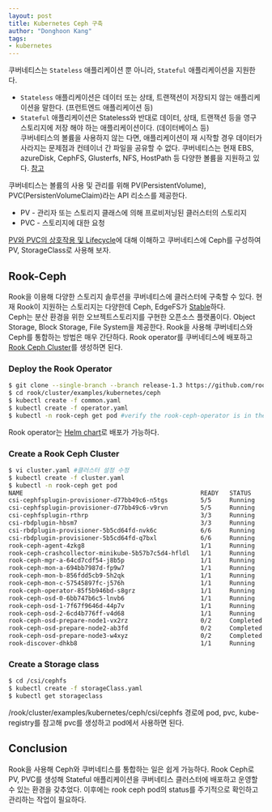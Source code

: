 ```yaml
---
layout: post
title: Kubernetes Ceph 구축
author: "Donghoon Kang"
tags:
- kubernetes
---
```


쿠버네티스는 `Stateless` 애플리케이션 뿐 아니라, `Stateful` 애플리케이션을 지원한다.

- `Stateless` 애플리케이션은 데이터 또는 상태, 트랜잭션이 저장되지 않는 애플리케이션을 말한다. (프런트엔드 애플리케이션 등)
- `Stateful` 애플리케이션은 Stateless와 반대로 데이터, 상태, 트랜잭션 등을 영구 스토리지에 저장 해야 하는 애플리케이션이다. (데이터베이스 등)  
쿠버네티스의 볼륨을 사용하지 않는 다면, 애플리케이션이 재 시작할 경우 데이터가 사라지는 문제점과 컨테이너 간 파일을 공유할 수 없다. 쿠버네티스는 현재 EBS, azureDisk, CephFS, Glusterfs, NFS, HostPath 등 다양한 볼륨을 지원하고 있다. [참고](https://kubernetes.io/docs/concepts/storage/volumes/)  

쿠버네티스는 볼륨의 사용 및 관리를 위해 PV(PersistentVolume), PVC(PersistenVolumeClaim)라는 API 리소스를 제공한다.

- PV - 관리자 또는 스토리지 클래스에 의해 프로비저닝된 클러스터의 스토리지
- PVC - 스토리지에 대한 요청

[PV와 PVC의 상호작용 및 Lifecycle](https://kubernetes.io/docs/concepts/storage/persistent-volumes/)에 대해 이해하고 쿠버네티스에 Ceph를 구성하여 PV, StorageClass로 사용해 보자.

## Rook-Ceph

Rook을 이용해 다양한 스토리지 솔루션을 쿠버네티스에 클러스터에 구축할 수 있다. 현재 Rook이 지원하는 스토리지는 다양한데 Ceph, EdgeFS가 [Stable](https://github.com/rook/rook)하다.  
Ceph는 분산 환경을 위한 오브젝트스토리지를 구현한 오픈소스 플랫폼이다. Object Storage, Block Storage, File System을 제공한다.
Rook을 사용해 쿠버네티스와 Ceph를 통합하는 방법은 매우 간단하다. Rook operator를 쿠버네티스에 배포하고 [Rook Ceph Cluster]((https://rook.io/docs/rook/v1.3/ceph-quickstart.html))를 생성하면 된다.

### Deploy the Rook Operator

```bash
$ git clone --single-branch --branch release-1.3 https://github.com/rook/rook.git
$ cd rook/cluster/examples/kubernetes/ceph
$ kubectl create -f common.yaml
$ kubectl create -f operator.yaml
$ kubectl -n rook-ceph get pod #verify the rook-ceph-operator is in the `Running` state before proceeding
```

Rook operator는 [Helm chart](https://rook.io/docs/rook/v1.3/helm-operator.html)로 배포가 가능하다.

### Create a Rook Ceph Cluster

```bash
$ vi cluster.yaml #클러스터 설정 수정
$ kubectl create -f cluster.yaml
$ kubectl -n rook-ceph get pod
NAME                                                 READY   STATUS      RESTARTS   AGE
csi-cephfsplugin-provisioner-d77bb49c6-n5tgs         5/5     Running     0          140s
csi-cephfsplugin-provisioner-d77bb49c6-v9rvn         5/5     Running     0          140s
csi-cephfsplugin-rthrp                               3/3     Running     0          140s
csi-rbdplugin-hbsm7                                  3/3     Running     0          140s
csi-rbdplugin-provisioner-5b5cd64fd-nvk6c            6/6     Running     0          140s
csi-rbdplugin-provisioner-5b5cd64fd-q7bxl            6/6     Running     0          140s
rook-ceph-agent-4zkg8                                1/1     Running     0          140s
rook-ceph-crashcollector-minikube-5b57b7c5d4-hfldl   1/1     Running     0          105s
rook-ceph-mgr-a-64cd7cdf54-j8b5p                     1/1     Running     0          77s
rook-ceph-mon-a-694bb7987d-fp9w7                     1/1     Running     0          105s
rook-ceph-mon-b-856fdd5cb9-5h2qk                     1/1     Running     0          94s
rook-ceph-mon-c-57545897fc-j576h                     1/1     Running     0          85s
rook-ceph-operator-85f5b946bd-s8grz                  1/1     Running     0          92m
rook-ceph-osd-0-6bb747b6c5-lnvb6                     1/1     Running     0          23s
rook-ceph-osd-1-7f67f9646d-44p7v                     1/1     Running     0          24s
rook-ceph-osd-2-6cd4b776ff-v4d68                     1/1     Running     0          25s
rook-ceph-osd-prepare-node1-vx2rz                    0/2     Completed   0          60s
rook-ceph-osd-prepare-node2-ab3fd                    0/2     Completed   0          60s
rook-ceph-osd-prepare-node3-w4xyz                    0/2     Completed   0          60s
rook-discover-dhkb8                                  1/1     Running     0          140s
```

### Create a Storage class

```bash
$ cd /csi/cephfs
$ kubectl create -f storageClass.yaml
$ kubectl get storageclass
```

/rook/cluster/examples/kubernetes/ceph/csi/cephfs 경로에 pod, pvc, kube-registry를 참고해 pvc를 생성하고 pod에서 사용하면 된다.

## Conclusion

Rook을 사용해 Ceph와 쿠버네티스를 통합하는 일은 쉽게 가능하다. Rook Ceph로 PV, PVC를 생성해 Stateful 애플리케이션을 쿠버네티스 클러스터에 배포하고 운영할 수 있는 환경을 갖추었다.
이후에는 rook ceph pod의 status를 주기적으로 확인하고 관리하는 작업이 필요하다.

